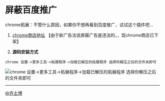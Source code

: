 # 屏蔽百度推广
chrome拓展：不管什么原因，如果你不想再看到百度推广，试试这个插件吧...

1. [chrome商店地址](https://chrome.google.com/webstore/detail/%E5%B1%8F%E8%94%BD%E7%99%BE%E5%BA%A6%E6%8E%A8%E5%B9%BF/igglgnndooafiikkegchgonogfgggenk?hl=zh-CN) 【由于新广告法说屏蔽广告是违法的，，现chrome商店已下架】

2. **源码安装方式**

`chrome 设置->更多工具->拓展程序->加载已解压的拓展程序 选择你解压之后的文件夹即可`

![chrome 设置->更多工具->拓展程序->加载已解压的拓展程序 选择你解压之后的文件夹即可](http://sinastorage.com/storage.yoyo.weibo.cn/180851d76fac0d80bd46d8e00e1392e6.png)

----------------------------

[@齐士博](http://www.weibo.com/shiboooo)

